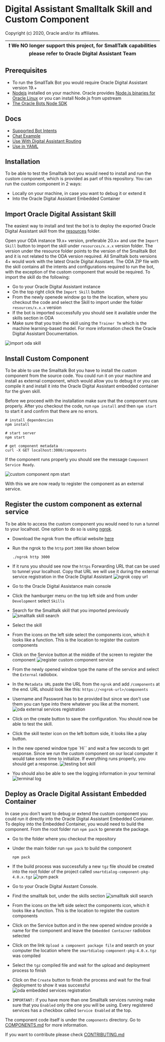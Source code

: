 # Digital Assistant Smalltalk Skill and Custom Component

Copyright (c) 2020, Oracle and/or its affiliates.

| :exclamation:  We NO longer support this project, for SmallTalk capabilities please refer to Oracle Digital Assistant Team   |
|------------------------------------------------------------------------------------------------------------------------------|

## Prerequisites

* To run the SmallTalk Bot you would require Oracle Digital Assistant version 19.+
* [Nodejs](https://nodejs.org/) installed on your machine. Oracle provides [Node.js binaries for Oracle Linux](https://yum.oracle.com/oracle-linux-nodejs.html) or you can install Node.js from upstream
* [The Oracle Bots Node SDK](https://github.com/oracle/bots-node-sdk)

## Docs

* [Supported Bot Intents](docs/bot-intents.md)
* [Chat Example](docs/demo-scripts.md)  
* [Use With Digital Assistant Routing](docs/smtlk-da-routing-usage.md)
* [Use in YAML](docs/smtlk-yaml-usage.md)

## Installation

To be able to test the Smalltalk bot you would need to install and run the custom component, which is provided as part of this repository. You can run the custom component in 2 ways:

* Locally on your machine, in case you want to debug it or extend it
* Into the Oracle Digital Assistant Embedded Container

## Import Oracle Digital Assistant Skill

The easiest way to install and test the bot is to deploy the exported Oracle Digital Assistant skill from the [resources](resources/) folder.

Open your ODA instance 19.x+ version, preferable 20.x+ and use the `Import Skill` button to import the skill under `resources/x.x.x` version folder. The version under the resource folder points to the version of the Smalltalk Bot and it is not related to the ODA version required. All Smalltalk bots versions 4+ would work with the latest Oracle Digital Assistant. The ODA ZIP file with the skill contains all the intents and configurations required to run the bot, with the exception of the custom component that would be required. To import the skill do the following:

* Go to your Oracle Digital Assistant instance
* On the top right click the `Import Skill` button
* From the newly openede window go to the the location, where you checkout the code and select the Skill to import under the folder `resources/x.x.x` version
* If the bot is imported successfully you should see it available under the skills section in ODA
* Make sure that you train the skill using the `Trainer Tm` which is the machine learning-based model. For more information check the Oracle Digital Assistant Documentation.

![import oda skill](./docs/imgs/oda_import_smalltalk_skill_v3.gif)

## Install Custom Component

To be able to use the Smalltalk Bot you have to install the custom component from the source code. You could run it on your machine and install as external component, which would allow you to debug it or you can compile it and install it into the Oracle Digital Assistant embedded container for the given skill.

Before we proceed with the installation make sure that the component runs properly. After you checkout the code, run `npm install` and then `npm start` to start it and confirm that there are no errors.

```shell
# install dependencies
npm install

# start server
npm start

# get component metadata
curl -X GET localhost:3000/components
```

If the component runs properly you should see the message `Component Service Ready`.

![custom component npm start](./docs/imgs/customcomponentnpmstart.png)

With this we are now ready to register the component as an external service.

## Register the custom component as external service

To be able to access the custom component you would need to run a tunnel to your localhost. One option to do so is using [ngrok](https://ngrok.com/).

* Download the ngrok from the official website [here](https://ngrok.com/)
* Run the ngrok to the `http` port `3000` like shown below

    ```shell
    ./ngrok http 3000
    ```

* If it runs you should see now the `https` Forwarding URL that can be used to tunnel your localhost. Copy that URL we will use it during the external service registration in the Oracle Digital Assistant
    ![ngrok copy url](./docs/imgs/ngrokcopyurl.png)
* Go to the Oracle Digital Assistance main console
* Click the hamburger menu on the top left side and from under `Development` select `Skills`
* Search for the Smalltalk skill that you imported previously
    ![smalltalk skill search](./docs/imgs/smalltalksearch.png)
* Select the skill
* From the icons on the left side select the components icon, which it looks like a function. This is the location to register the custom components
* Click on the Service button at the middle of the screen to register the component
    ![register custom component service](./docs/imgs/registercustomcomponentservice.png)
* From the newly opened window type the name of the service and select the `External` radiobox.
* In the `Metadata URL` paste the URL from the `ngrok` and add `/components` at the end. URL should look like this: `https://<ngrok-url>/components`
* Username and Password has to be provided but since we don't use them you can type into there whatever you like at the moment.
    ![oda external services registration](./docs/imgs/odaexternalservice.gif)
* Click on the create button to save the configuration. You should now be able to test the skill.
* Click the skill tester icon on the left bottom side, it looks like a play button.
* In the new opened window type `Hi`` and wait a few seconds to get response. Since we run the custom component on our local computer it would take some time to initialize. If everything runs properly, you should get a response.
    ![testing bot skill](./docs/imgs/testingbotskill.png)
* You should also be able to see the logging information in your terminal
    ![terminal log](./docs/imgs/terminallog.png)

## Deploy as Oracle Digital Assistant Embedded Container

In case you don't want to debug or extend the custom component you could run it directly into the Oracle Digital Assistant Embedded Container. To deploy into the Embedded Container, you would need to build the component. From the root folder run `npm pack` to generate the package.

* Go to the folder where you checkout the repository
* Under the main folder run `npm pack` to build the component

    ```shell
    npm pack
    ```

* If the build process was successfully a new `tgz` file should be created into the root folder of the project called `smartdialog-component-pkg-4.0.x.tgz`
    ![npm pack](./docs/imgs/npmpack.png)
* Go to your Oracle Digital Asstant Console.
* Find the smalltalk bot, under the skills section
    ![smalltalk skill search](./docs/imgs/smalltalksearch.png)
* From the icons on the left side select the components icon, which it looks like a function. This is the location to register the custom components
* Click on the Service button and in the new opened window provide a name for the component and leave the `Embedded Container` radiobox selected
* Click on the link `Upload a component package file` and search on your computer the location where the `smartdialog-component-pkg-4.0.x.tgz` was compiled
* Select the `tgz` compiled file and wait for the upload and deployment process to finish
* Click on the `Create` button to finish the process and wait for the final deployment to show it was successful
    ![oda embedded services registration](./docs/imgs/odaembeddedcontainerdeploy.gif)

* `IMPORTANT:` if you have more than one Smalltalk services running make sure that you `Enabled` only the one you will be using. Every registered services has a checkbox called `Service Enabled` at the top.

The component code itself is under the `components` directory. Go to [COMPONENTS.md](COMPONENTS.md) for more information.

If you want to contribute please check [CONTRIBUTING.md](CONTRIBUTING.md)
